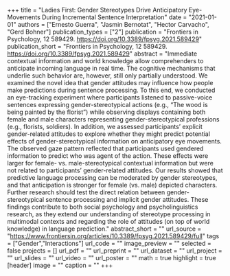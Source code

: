 +++
title = "Ladies First: Gender Stereotypes Drive Anticipatory Eye-Movements During Incremental Sentence Interpretation"
date = "2021-01-01"
authors = ["Ernesto Guerra", "Jasmin Bernotat", "Hector Carvacho", "Gerd Bohner"]
publication_types = ["2"]
publication = "Frontiers in Psychology, 12 589429. https://doi.org/10.3389/fpsyg.2021.589429"
publication_short = "Frontiers in Psychology, 12 589429. https://doi.org/10.3389/fpsyg.2021.589429"
abstract = "Immediate contextual information and world knowledge allow comprehenders to anticipate incoming language in real time. The cognitive mechanisms that underlie such behavior are, however, still only partially understood. We examined the novel idea that gender attitudes may influence how people make predictions during sentence processing. To this end, we conducted an eye-tracking experiment where participants listened to passive-voice sentences expressing gender-stereotypical actions (e.g., “The wood is being painted by the florist”) while observing displays containing both female and male characters representing gender-stereotypical professions (e.g., florists, soldiers). In addition, we assessed participants’ explicit gender-related attitudes to explore whether they might predict potential effects of gender-stereotypical information on anticipatory eye movements. The observed gaze pattern reflected that participants used gendered information to predict who was agent of the action. These effects were larger for female- vs. male-stereotypical contextual information but were not related to participants’ gender-related attitudes. Our results showed that predictive language processing can be moderated by gender stereotypes, and that anticipation is stronger for female (vs. male) depicted characters. Further research should test the direct relation between gender-stereotypical sentence processing and implicit gender attitudes. These findings contribute to both social psychology and psycholinguistics research, as they extend our understanding of stereotype processing in multimodal contexts and regarding the role of attitudes (on top of world knowledge) in language prediction."
abstract_short = ""
url_source = "https://www.frontiersin.org/articles/10.3389/fpsyg.2021.589429/full"
tags = ["Gender","Interactions"]
url_code = ""
image_preview = ""
selected = false
projects = []
url_pdf = ""
url_preprint = ""
url_dataset = ""
url_project = ""
url_slides = ""
url_video = ""
url_poster = ""
math = true
highlight = true
[header]
image = ""
caption = ""
+++
